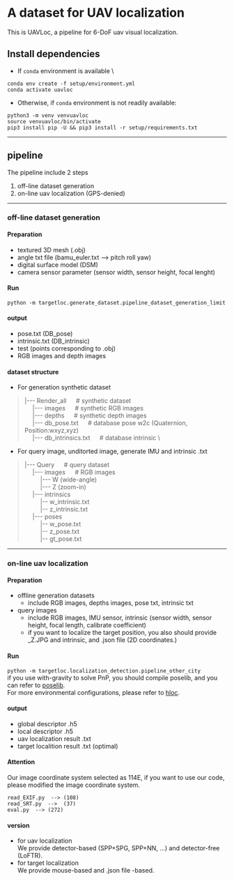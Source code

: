 # A dataset for UAV localization
This is UAVLoc, a pipeline for 6-DoF uav visual localization.
## Install dependencies
- If `conda` environment is available \
```
conda env create -f setup/environment.yml
conda activate uavloc
```
- Otherwise, if `conda` environment is not readily available:
```
python3 -m venv venvuavloc
source venvuavloc/bin/activate
pip3 install pip -U && pip3 install -r setup/requirements.txt
```
***
## pipeline
The pipeline include 2 steps
1) off-line dataset generation
2) on-line uav localization (GPS-denied)
***
### off-line dataset generation
#### Preparation
 - textured 3D mesh (.obj)
 - angle txt file (bamu_euler.txt --> pitch roll yaw)
 - digital surface model (DSM)
 - camera sensor parameter (sensor width, sensor height, focal lenght)
#### Run 
`python -m targetloc.generate_dataset.pipeline_dataset_generation_limit`
#### output
- pose.txt (DB_pose)
- intrinsic.txt (DB_intrinsic)
- test (points corresponding to .obj) 
- RGB images and depth images
#### dataset structure
- For generation synthetic dataset
> |---  Render_all     &emsp;     # synthetic dataset \
> &emsp;    |--- images  &emsp;   # synthetic RGB images \
> &emsp;    |--- depths  &emsp;   # synthetic depth images \
> &emsp;    |--- db_pose.txt  &emsp;   # database pose w2c  (Quaternion, Position:wxyz,xyz) \
> &emsp;    |--- db_intrinsics.txt  &emsp;  # database intrinsic \
- For query image, unditorted image, generate IMU and intrinsic .txt
> |--- Query &emsp; # query dataset \
> &emsp; |--- images &emsp;  # RGB images \
> &emsp; &emsp; |--- W (wide-angle)  \
> &emsp; &emsp; |--- Z (zoom-in) \
> &emsp; |--- intrinsics \
> &emsp; &emsp; |-- w_intrinsic.txt \
> &emsp; &emsp; |-- z_intrinsic.txt \
> &emsp; |--- poses \
> &emsp; &emsp; |-- w_pose.txt \
> &emsp; &emsp; |-- z_pose.txt \
> &emsp; &emsp; |-- gt_pose.txt 
***
### on-line uav localization
#### Preparation
 - offline generation datasets
    - include RGB images, depths images, pose txt, intrinsic txt
 - query images
    - include RGB images, IMU sensor, intrinsic (sensor width, sensor height, focal length, calibrate coefficient)
    - if you want to localize the target position, you also should provide _Z.JPG and intrinsic, and .json file (2D coordinates.)
#### Run 
`python -m targetloc.localization_detection.pipeline_other_city` \
if you use with-gravity to solve PnP, you should compile poselib, and you can refer to [poselib](https://github.com/vlarsson/PoseLib). \
For more environmental configurations, please refer to [hloc](https://github.com/cvg/Hierarchical-Localization).
#### output
- global descriptor .h5
- local descriptor .h5
- uav localization result .txt
- target localition result .txt (optimal)
#### Attention
Our image coordinate system selected as 114E, if you want to use our code, please modified the image coordinate system.
```
read_EXIF.py  --> (108)
read_SRT.py  -->  (37)
eval.py  --> (272)
```
#### version
- for uav localization \
   We provide detector-based (SPP+SPG, SPP+NN, ...) and detector-free (LoFTR).
- for target localization \
   We provide mouse-based and .json file -based.
